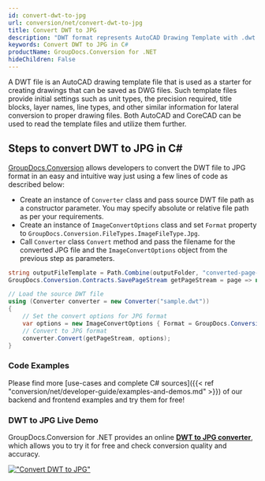 ```yaml
---
id: convert-dwt-to-jpg
url: conversion/net/convert-dwt-to-jpg
title: Convert DWT to JPG
description: "DWT format represents AutoCAD Drawing Template with .dwt extension. Learn how to convert DWT to JPG file programmatically in C# language using GroupDocs.Conversion for .NET library."
keywords: Convert DWT to JPG in C#
productName: GroupDocs.Conversion for .NET
hideChildren: False
---
```


A DWT file is an AutoCAD drawing template file that is used as a starter for creating drawings that can be saved as DWG files. Such template files provide initial settings such as unit types, the precision required, title blocks, layer names, line types, and other similar information for lateral conversion to proper drawing files. Both AutoCAD and CoreCAD can be used to read the template files and utilize them further.

## Steps to convert DWT to JPG in C#

[GroupDocs.Conversion](https://products.groupdocs.com/conversion/net) allows developers to convert the DWT file to JPG format in an easy and intuitive way just using a few lines of code as described below:

* Create an instance of `Converter` class and pass source DWT file path as a constructor parameter. You may specify absolute or relative file path as per your requirements. 
* Create an instance of `ImageConvertOptions` class and set `Format` property to `GroupDocs.Conversion.FileTypes.ImageFileType.Jpg`.
* Call `Converter` class `Convert` method and pass the filename for the converted JPG file and the `ImageConvertOptions` object from the previous step as parameters.

```csharp
string outputFileTemplate = Path.Combine(outputFolder, "converted-page-{0}.jpg");
GroupDocs.Conversion.Contracts.SavePageStream getPageStream = page => new FileStream(string.Format(outputFileTemplate, page), FileMode.Create);

// Load the source DWT file
using (Converter converter = new Converter("sample.dwt"))
{
    // Set the convert options for JPG format
    var options = new ImageConvertOptions { Format = GroupDocs.Conversion.FileTypes.ImageFileType.Jpg };   
    // Convert to JPG format
    converter.Convert(getPageStream, options);
}
```

### Code Examples

Please find more [use-cases and complete C# sources]({{< ref "conversion/net/developer-guide/examples-and-demos.md" >}}) of our backend and frontend examples and try them for free!

### DWT to JPG Live Demo

GroupDocs.Conversion for .NET provides an online [**DWT to JPG converter**](https://products.groupdocs.app/conversion/dwt-to-jpg), which allows you to try it for free and check conversion quality and accuracy.

[!["Convert DWT to JPG"](conversion/net/images/convert-to-jpg/convert-dwt-to-jpg.png)](https://products.groupdocs.app/conversion/dwt-to-jpg)